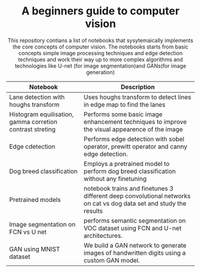 <h1 align = "center">A beginners  guide to computer vision</h1>
<p align = "center"> This repository contians a list of notebooks that sysytemaically implements the core concepts of computer vision. The notebooks starts from basic concepts simple image processing techniques and edge detection techniques and work their way up to more complex algorithms and technologies like U-net (for image segmentation)and GANs(for image generation)</p>


|Notebook | Description |
|---------|------------|
|Lane detection with houghs transform | Uses houghs transform to detect lines in edge map to find the  lanes  |
|Histogram equilisation, gamma corretion contrast streting | Performs some basic image enhancement techniques to improve the visual appearence of the image|
|Edge cdetection  | Performs edge detection with sobel operator, prewitt operator and canny edge detection.|
|Dog breed classification| Employs a pretrained model to perform dog breed  classification without any finetuning  |
|Pretrained models|notebook  trains and finetunes 3 different deep convolutional networks on cat vs dog data set and study the results|
|Image segmentation on FCN vs U net| performs semantic segmentation on VOC dataset  using FCN and U-net architectures. |
|GAN using MNIST dataset|We build a GAN  network to generate images of  handwritten  digits using a custom GAN model.|




